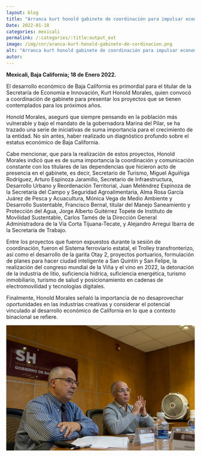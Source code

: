 ```yaml
---
layout: blog
title: "Arranca kurt honold gabinete de coordinación para impulsar economía en baja california"
Date: 2022-01-18
categories: mexicali
permalink: /:categories/:title:output_ext
image: /img/cnr/aranca-kurt-honold-gabinete-de-cordinacion.png
alt: "Arranca kurt honold gabinete de coordinación para impulsar economía en baja california"
autor:
---
```


**Mexicali, Baja California; 18 de Enero 2022.** 

El desarrollo económico de Baja California es primordial para el titular de la Secretaría de Economía e Innovación, Kurt Honold Morales, quien convocó a coordinación de gabinete para presentar los proyectos que se tienen contemplados para los próximos años. 

Honold Morales, aseguró que siempre pensando en la población más vulnerable y bajo el mandato de la gobernadora Marina del Pilar, se ha trazado una serie de iniciativas de suma importancia para el crecimiento de la entidad. No sin antes, haber realizado un diagnóstico profundo sobre el estatus económico de Baja California. 

Cabe mencionar, que para la realización de estos proyectos, Honold Morales indicó que es de suma importancia la coordinación y comunicación constante con los titulares de las dependencias que hicieron acto de presencia en el gabinete, es decir, Secretario de Turismo, Miguel Aguíñiga Rodríguez, Arturo Espinoza Jaramillo, Secretario de Infraestructura, Desarrollo Urbano y Reordenación Territorial, Juan Meléndrez Espinoza de la Secretaría del Campo y Seguridad Agroalimentaria, Alma Rosa García Juárez de Pesca y Acuacultura, Mónica Vega de Medio Ambiente y Desarrollo Sustentable, Francisco Bernal, titular del Manejo Saneamiento y Protección del Agua, Jorge Alberto Guitérrez Topete de Instituto de Movilidad Sustentable, Carlos Tamés de la Dirección General Administradora de la Vía Corta Tijuana-Tecate, y Alejandro Arregui Ibarra de la Secretaría de Trabajo.

Entre los proyectos que fueron expuestos durante la sesión de coordinación, fueron el Sistema ferroviario estatal, el Trolley transfronterizo, así como el desarrollo de la garita Otay 2, proyectos portuarios, formulación de planes para hacer ciudad inteligente a San Quintín y San Felipe, la realización del congreso mundial de la Viña y el vino en 2022, la detonación de la industria de litio, suficiencia hídrica, suficiencia energética, turismo inmobiliario, turismo de salud y posicionamiento en cadenas de electromovilidad y tecnologías digitales.

Finalmente, Honold Morales señaló la importancia de no desaprovechar oportunidades en las industrias creativas y considerar el potencial vinculado al desarrollo económico de California en lo que a contexto binacional se refiere.

<div id="carouselExampleSlidesOnly" class="carousel slide" data-ride="carousel">
  <div class="carousel-inner">
    <div class="carousel-item active">
       <img class="d-block w-100" src="/img/cnr/aranca-kurt-honold-gabinete-de-cordinacion.png" loading="lazy"  alt="Arranca kurt honold gabinete de coordinación para impulsar economía en baja california">
    </div>
  </div>
</div>